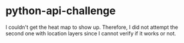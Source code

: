 # python-api-challenge

I couldn't get the heat map to show up. Therefore, I did not attempt the second one with location layers since I cannot verify if it works or not. 